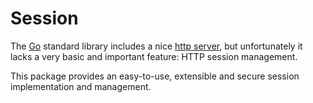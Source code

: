 # Session

The [Go](https://golang.org/) standard library includes a nice [http server](https://golang.org/pkg/net/http/), but unfortunately it lacks a very basic and important feature: HTTP session management.

This package provides an easy-to-use, extensible and secure session implementation and management.
